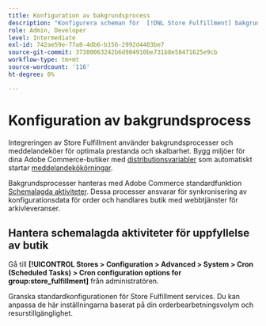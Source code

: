 ```yaml
---
title: Konfiguration av bakgrundsprocess
description: "Konfigurera scheman för  [!DNL Store Fulfillment] bakgrundsprocesser som används vid synkronisering av data med sluttjänster."
role: Admin, Developer
level: Intermediate
exl-id: 742ae59e-77a0-4db6-b156-2992d4403be7
source-git-commit: 37380063242b6d904910be731b8e58471625e9cb
workflow-type: tm+mt
source-wordcount: '116'
ht-degree: 0%

---
```



# Konfiguration av bakgrundsprocess

Integreringen av Store Fulfillment använder bakgrundsprocesser och meddelandeköer för optimala prestanda och skalbarhet. Bygg miljöer för dina Adobe Commerce-butiker med [distributionsvariabler](https://experienceleague.adobe.com/en/docs/commerce-cloud-service/user-guide/configure/env/stage/variables-deploy#cron_consumers_runner) som automatiskt startar [meddelandekökörningar](https://experienceleague.adobe.com/en/docs/commerce-operations/configuration-guide/message-queues/message-queue-framework).

Bakgrundsprocesser hanteras med Adobe Commerce standardfunktion [Schemalagda aktiviteter](https://experienceleague.adobe.com/en/docs/commerce-admin/systems/tools/cron). Dessa processer ansvarar för synkronisering av konfigurationsdata för order och handlares butik med webbtjänster för arkivleveranser.

## Hantera schemalagda aktiviteter för uppfyllelse av butik

Gå till **[!UICONTROL Stores > Configuration > Advanced > System > Cron (Scheduled Tasks) > Cron configuration options for group:store_fulfillment]** från administratören.

Granska standardkonfigurationen för Store Fulfillment services. Du kan anpassa de här inställningarna baserat på din orderbearbetningsvolym och resurstillgänglighet.
